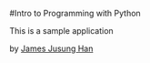 #Intro to Programming with Python

This is a sample application

by [James Jusung Han](http://facebook/jusunghan80)